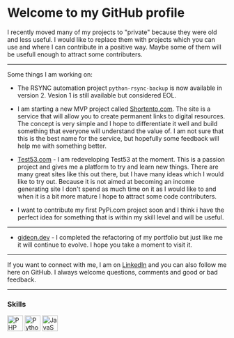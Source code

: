 # Welcome to my GitHub profile

I recently moved many of my projects to "private" because they were old and less useful. I would like to replace them with projects which you can use and where I can contribute in a positive way. Maybe some of them will be usefull enough to attract some contributers.

---

Some things I am working on:

- The RSYNC automation project `python-rsync-backup` is now available in version 2. Vesion 1 is still available but considered EOL.

- I am starting a new MVP project called [Shortento.com](https://shortento.com). The site is a service that will allow you to create permanent links to digital resources. The concept is very simple and I hope to differentiate it well and build something that everyone will understand the value of. I am not sure that this is the best name for the service, but hopefully some feedback will help me with something better.

- [Test53.com](https://test53.com) - I am redeveloping Test53 at the moment. This is a passion project and gives me a platform to try and learn new things. There are many great sites like this out there, but I have many ideas which I would like to try out. Because it is not aimed at becoming an income generating site I don't spend as much time on it as I would like to and when it is a bit more mature I hope to attract some code contributers.

- I want to contribute my first PyPi.com project soon and I think i have the perfect idea for something that is within my skill level and will be useful.

---

- [gideon.dev](https://gideon.dev) - I completed the refactoring of my portfolio but just like me it will continue to evolve. I hope you take a moment to visit it. 

___

If you want to connect with me, I am on [LinkedIn](https://linkedin.mortolio.com) and you can also follow me here on GitHub. I always welcome questions, comments and good or bad feedback.

___

### Skills

<p align="left">
<a href="https://www.php.net/" target="_blank" rel="noreferrer"><img src="https://raw.githubusercontent.com/danielcranney/readme-generator/main/public/icons/skills/php-colored.svg" width="36" height="36" alt="PHP" /></a>
<a href="https://www.python.org/" target="_blank" rel="noreferrer"><img src="https://raw.githubusercontent.com/danielcranney/readme-generator/main/public/icons/skills/python-colored.svg" width="36" height="36" alt="Python" /></a>
<a href="https://developer.mozilla.org/en-US/docs/Web/JavaScript" target="_blank" rel="noreferrer"><img src="https://raw.githubusercontent.com/danielcranney/readme-generator/main/public/icons/skills/javascript-colored.svg" width="36" height="36" alt="JavaScript" /></a>
</p>
